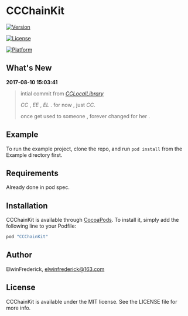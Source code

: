 # CCChainKit

[![Version](https://img.shields.io/cocoapods/v/CCChainKit.svg?style=flat)](http://cocoapods.org/pods/CCChainKit)

[![License](https://img.shields.io/cocoapods/l/CCChainKit.svg?style=flat)](http://cocoapods.org/pods/CCChainKit)

[![Platform](https://img.shields.io/cocoapods/p/CCChainKit.svg?style=flat)](http://cocoapods.org/pods/CCChainKit)

## What's New

**2017-08-10 15:03:41**

> intial commit from _*[CCLocalLibrary](https://github.com/VArbiter/CCLocalLibrary)*_
> 
> *CC* , *EE* , *EL* . for now , just *CC*.
> 
> once get used to someone , forever changed for her .

## Example

To run the example project, clone the repo, and run `pod install` from the Example directory first.

## Requirements

Already done in pod spec.

## Installation

CCChainKit is available through [CocoaPods](http://cocoapods.org). To install
it, simply add the following line to your Podfile:

```ruby
pod "CCChainKit"
```

## Author

ElwinFrederick, elwinfrederick@163.com

## License

CCChainKit is available under the MIT license. See the LICENSE file for more info.

